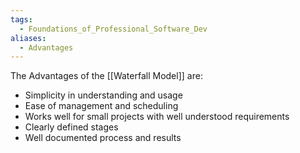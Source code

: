 ```yaml
---
tags:
  - Foundations_of_Professional_Software_Dev
aliases:
  - Advantages
---
```

The Advantages of the [[Waterfall Model]] are:
- Simplicity in understanding and usage
- Ease of management and scheduling
- Works well for small projects with well understood requirements
- Clearly defined stages
- Well documented process and results